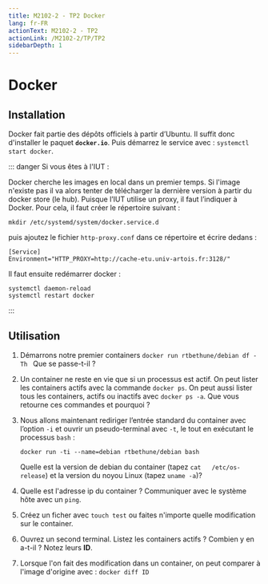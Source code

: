 ```yaml
---
title: M2102-2 - TP2 Docker
lang: fr-FR
actionText: M2102-2 - TP2 
actionLink: /M2102-2/TP/TP2
sidebarDepth: 1	
---
```


# Docker

## Installation

Docker fait partie des dépôts officiels à partir d’Ubuntu. Il suffit donc d'installer le paquet **```docker.io```**. Puis démarrez le service avec : ```systemctl start docker```.


::: danger Si vous êtes à l'IUT :

Docker cherche les images en local dans un premier temps. Si l'image n'existe pas il va alors tenter de télécharger la dernière version à partir du docker store (le hub). Puisque l’IUT utilise un proxy, il faut l’indiquer à Docker. Pour cela, il faut créer le répertoire suivant :


	mkdir /etc/systemd/system/docker.service.d


puis ajoutez le fichier ```http-proxy.conf``` dans ce répertoire et écrire dedans :

    [Service]
    Environment="HTTP_PROXY=http://cache-etu.univ-artois.fr:3128/"

Il faut ensuite redémarrer docker :

	systemctl daemon-reload
	systemctl restart docker
:::

## Utilisation

1.  Démarrons notre premier containers ```docker run rtbethune/debian df -Th ``` 
    Que se passe-t-il ?
2.  Un container ne reste en vie que si un processus est actif. On peut lister les containers actifs avec la commande ```docker ps```. On peut aussi lister tous les containers, actifs ou
    inactifs avec ```docker ps -a```. Que vous retourne ces commandes et pourquoi ?
3.  Nous allons maintenant rediriger l’entrée standard du container avec l’option ```-i``` et ouvrir un pseudo-terminal avec ```-t```, le tout en exécutant le processus ```bash``` : 

		docker run -ti --name=debian rtbethune/debian bash
	
    Quelle est la version de debian du container (tapez ```cat   /etc/os-release```) et la version du noyou Linux  (tapez ```uname -a```)?
4.  Quelle est l'adresse ip du container ? Communiquer avec le système  hôte avec un ```ping```.
5.  Créez un ficher avec ```touch test``` ou faites n'importe  quelle modification sur le container.
6.  Ouvrez un second terminal. Listez les containers actifs ? Combien y  en a-t-il ? Notez leurs **ID**.
7.  Lorsque l'on fait des modification dans un container, on peut comparer à l'image d'origine avec : ```docker diff ID```
